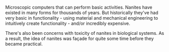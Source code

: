 Microscopic computers that can perform basic activities. Nanites have existed in many forms for thousands of years. But historically they've had very basic in functionality - using material and mechanical engineering to intuitively create functionality - and/or incredibly expensive.

There's also been concerns with toxicity of nanites in biological systems. As a result, the idea of nanites was façade for quite some time before they became practical.

